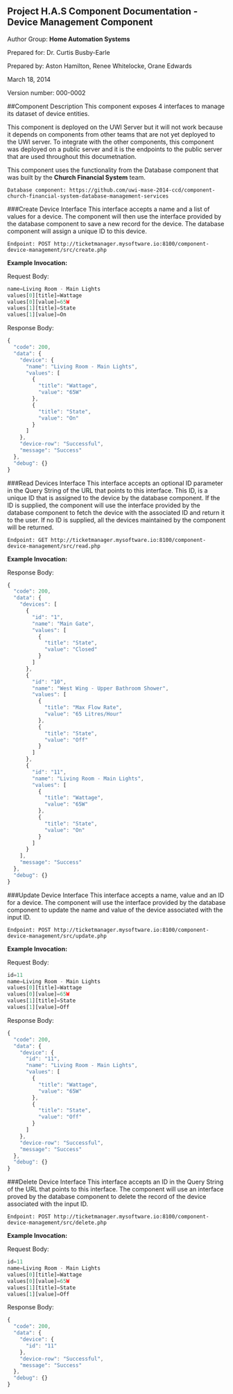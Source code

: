 Project H.A.S Component Documentation - Device Management Component
--------------------------------------------------------------------
Author Group: **Home Automation Systems**

Prepared for: Dr. Curtis Busby-Earle

Prepared by: Aston Hamilton, Renee Whitelocke, Orane Edwards

March 18, 2014

Version number: 000-0002


##Component Description
This component exposes 4 interfaces to manage its dataset of device entities.

This component is deployed on the UWI Server but it will not work because it depends on components from other teams that are not yet deployed to the UWI server. To integrate with the other components, this component was deployed on a public server and it is the endpoints to the public server that are used throughout this documetnation.

This component uses the functionality from the Database component that was built by the **Church Financial System** team.

    Database component: https://github.com/uwi-mase-2014-ccd/component-church-financial-system-database-management-services

###Create Device Interface
This interface accepts a name and a list of values for a device. The component will then use the interface provided by the database component to save a new record for the device. The database component will assign a unique ID to this device.

	Endpoint: POST http://ticketmanager.mysoftware.io:8100/component-device-management/src/create.php
	
**Example Invocation:**

Request Body:
```javascript
name=Living Room - Main Lights
values[0][title]=Wattage
values[0][value]=65W
values[1][title]=State
values[1][value]=On
```

Response Body:
```javascript
{
  "code": 200,
  "data": {
    "device": {
      "name": "Living Room - Main Lights",
      "values": [
        {
          "title": "Wattage",
          "value": "65W"
        },
        {
          "title": "State",
          "value": "On"
        }
      ]
    },
    "device-row": "Successful",
    "message": "Success"
  },
  "debug": {}
}
```


###Read Devices Interface
This interface accepts an optional ID parameter in the Query String of the URL that points to this interface. This ID, is a unique ID that is assigned to the device by the database component. If the ID is supplied, the component will use the interface provided by the database component to fetch the device with the associated ID and return it to the user. If no ID is supplied, all the devices maintained by the component will be returned.

	Endpoint: GET http://ticketmanager.mysoftware.io:8100/component-device-management/src/read.php

**Example Invocation:**

Response Body:
```javascript
{
  "code": 200,
  "data": {
    "devices": [
      {
        "id": "1",
        "name": "Main Gate",
        "values": [
          {
            "title": "State",
            "value": "Closed"
          }
        ]
      },
      {
        "id": "10",
        "name": "West Wing - Upper Bathroom Shower",
        "values": [
          {
            "title": "Max Flow Rate",
            "value": "65 Litres/Hour"
          },
          {
            "title": "State",
            "value": "Off"
          }
        ]
      },
      {
        "id": "11",
        "name": "Living Room - Main Lights",
        "values": [
          {
            "title": "Wattage",
            "value": "65W"
          },
          {
            "title": "State",
            "value": "On"
          }
        ]
      }
    ],
    "message": "Success"
  },
  "debug": {}
}
```

###Update Device Interface
This interface accepts a name, value and an ID for a device. The component will use the interface provided by the database component to update the name and value of the device associated with the input ID.

	Endpoint: POST http://ticketmanager.mysoftware.io:8100/component-device-management/src/update.php

**Example Invocation:**

Request Body:
```javascript
id=11
name=Living Room - Main Lights
values[0][title]=Wattage
values[0][value]=65W
values[1][title]=State
values[1][value]=Off
```

Response Body:
```javascript
{
  "code": 200,
  "data": {
    "device": {
      "id": "11",
      "name": "Living Room - Main Lights",
      "values": [
        {
          "title": "Wattage",
          "value": "65W"
        },
        {
          "title": "State",
          "value": "Off"
        }
      ]
    },
    "device-row": "Successful",
    "message": "Success"
  },
  "debug": {}
}
```

###Delete Device Interface
This interface accepts an ID in the Query String of the URL that points to this interface. The component will use an interface proved by the database component to delete the record of the device associated with the input ID.

	Endpoint: POST http://ticketmanager.mysoftware.io:8100/component-device-management/src/delete.php


**Example Invocation:**

Request Body:
```javascript
id=11
name=Living Room - Main Lights
values[0][title]=Wattage
values[0][value]=65W
values[1][title]=State
values[1][value]=Off
```

Response Body:
```javascript
{
  "code": 200,
  "data": {
    "device": {
      "id": "11"
    },
    "device-row": "Successful",
    "message": "Success"
  },
  "debug": {}
}
```
